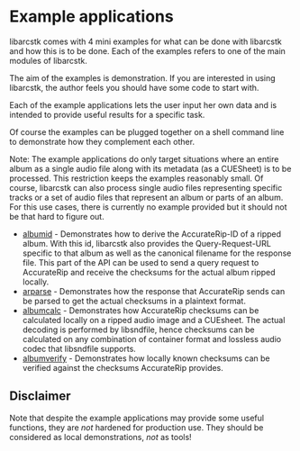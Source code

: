 # Example applications

libarcstk comes with 4 mini examples for what can be done with libarcstk and how
this is to be done. Each of the examples refers to one of the main modules of
libarcstk.

The aim of the examples is demonstration. If you are interested in using
libarcstk, the author feels you should have some code to start with.

Each of the example applications lets the user input her own data and is
intended to provide useful results for a specific task.

Of course the examples can be plugged together on a shell command line to
demonstrate how they complement each other.

Note: The example applications do only target situations where an entire album
as a single audio file along with its metadata (as a CUESheet) is to be
processed. This restriction keeps the examples reasonably small. Of course,
libarcstk can also process single audio files representing specific tracks or a
set of audio files that represent an album or parts of an album. For this use
cases, there is currently no example provided but it should not be that hard to
figure out.

- [albumid](./albumid/README.md) - Demonstrates how to derive the
  AccurateRip-ID of a ripped album. With this id, libarcstk also provides the
  Query-Request-URL specific to that album as well as the canonical filename for
  the response file. This part of the API can be used to send a query request to
  AccurateRip and receive the checksums for the actual album ripped locally.
- [arparse](./arparse/README.md) - Demonstrates how the response that
  AccurateRip sends can be parsed to get the actual checksums in a plaintext
  format.
- [albumcalc](./albumcalc/README.md) - Demonstrates how AccurateRip checksums
  can be calculated locally on a ripped audio image and a CUEsheet. The actual
  decoding is performed by libsndfile, hence checksums can be calculated on any
  combination of container format and lossless audio codec that libsndfile
  supports.
- [albumverify](./albumverify/README.md) - Demonstrates how locally known
  checksums can be verified against the checksums AccurateRip provides.

## Disclaimer

Note that despite the example applications may provide some useful functions,
they are _not_ hardened for production use. They should be considered as local
demonstrations, _not_ as tools!
